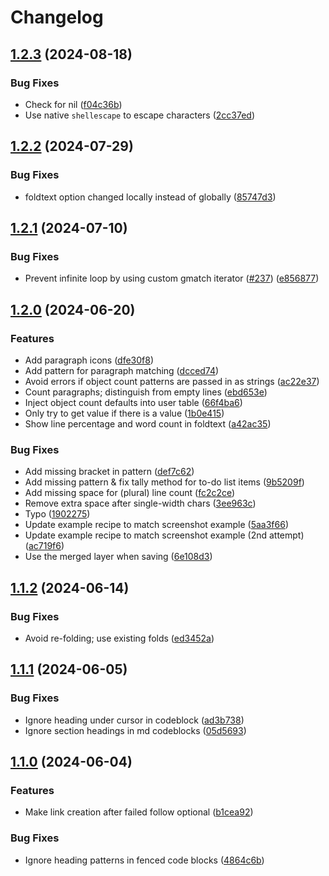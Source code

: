 # Changelog

## [1.2.3](https://github.com/jakewvincent/mkdnflow.nvim/compare/v1.2.2...v1.2.3) (2024-08-18)


### Bug Fixes

* Check for nil ([f04c36b](https://github.com/jakewvincent/mkdnflow.nvim/commit/f04c36b499630d7aee58ff7470e35792661baed8))
* Use native `shellescape` to escape characters ([2cc37ed](https://github.com/jakewvincent/mkdnflow.nvim/commit/2cc37edbc0d36ad0447ab9d62244c13b0a228dc5))

## [1.2.2](https://github.com/jakewvincent/mkdnflow.nvim/compare/v1.2.1...v1.2.2) (2024-07-29)


### Bug Fixes

* foldtext option changed locally instead of globally ([85747d3](https://github.com/jakewvincent/mkdnflow.nvim/commit/85747d3da3fc2c8c076ee4edf7bd04553d053758))

## [1.2.1](https://github.com/jakewvincent/mkdnflow.nvim/compare/v1.2.0...v1.2.1) (2024-07-10)


### Bug Fixes

* Prevent infinite loop by using custom gmatch iterator ([#237](https://github.com/jakewvincent/mkdnflow.nvim/issues/237)) ([e856877](https://github.com/jakewvincent/mkdnflow.nvim/commit/e85687784a5549c59f5f90f2d2c324a8ce7f8d8b))

## [1.2.0](https://github.com/jakewvincent/mkdnflow.nvim/compare/v1.1.2...v1.2.0) (2024-06-20)


### Features

* Add paragraph icons ([dfe30f8](https://github.com/jakewvincent/mkdnflow.nvim/commit/dfe30f8ca91a47bc3de13bec5e2ca46932b3740d))
* Add pattern for paragraph matching ([dcced74](https://github.com/jakewvincent/mkdnflow.nvim/commit/dcced74adbeec79933ae75fc89c552a1338bf0ad))
* Avoid errors if object count patterns are passed in as strings ([ac22e37](https://github.com/jakewvincent/mkdnflow.nvim/commit/ac22e37b78302fd945c5a90d2127533dd009164c))
* Count paragraphs; distinguish from empty lines ([ebd653e](https://github.com/jakewvincent/mkdnflow.nvim/commit/ebd653e08fa55b3b2265e163901157fa9e70fce1))
* Inject object count defaults into user table ([66f4ba6](https://github.com/jakewvincent/mkdnflow.nvim/commit/66f4ba6f4760529090c52e99f5534314b8bfa2f5))
* Only try to get value if there is a value ([1b0e415](https://github.com/jakewvincent/mkdnflow.nvim/commit/1b0e415841ca7c4d6c433ca0954afe289ec43048))
* Show line percentage and word count in foldtext ([a42ac35](https://github.com/jakewvincent/mkdnflow.nvim/commit/a42ac35eeba8731bf87ff152cd47d4d11002390f))


### Bug Fixes

* Add missing bracket in pattern ([def7c62](https://github.com/jakewvincent/mkdnflow.nvim/commit/def7c6215cb494c32ea667c989864455b6cbb8fa))
* Add missing pattern & fix tally method for to-do list items ([9b5209f](https://github.com/jakewvincent/mkdnflow.nvim/commit/9b5209f95e31695d2f1fdca20685e996e0fa24dd))
* Add missing space for (plural) line count ([fc2c2ce](https://github.com/jakewvincent/mkdnflow.nvim/commit/fc2c2ce63e04db06c67118a0270698e54ff0268e))
* Remove extra space after single-width chars ([3ee963c](https://github.com/jakewvincent/mkdnflow.nvim/commit/3ee963cf5ab38b78b3c2ffa6e66480dd92434a7c))
* Typo ([1902275](https://github.com/jakewvincent/mkdnflow.nvim/commit/1902275e56975960f9e2e865f576ca3d99aab750))
* Update example recipe to match screenshot example ([5aa3f66](https://github.com/jakewvincent/mkdnflow.nvim/commit/5aa3f66384e7b6182df99adbd48b42a5e554b19b))
* Update example recipe to match screenshot example (2nd attempt) ([ac719f6](https://github.com/jakewvincent/mkdnflow.nvim/commit/ac719f688de6f8307fc82eebe4d0672312f438f8))
* Use the merged layer when saving ([6e108d3](https://github.com/jakewvincent/mkdnflow.nvim/commit/6e108d33090f0069e4e89442bca492e3cf315c85))

## [1.1.2](https://github.com/jakewvincent/mkdnflow.nvim/compare/v1.1.1...v1.1.2) (2024-06-14)


### Bug Fixes

* Avoid re-folding; use existing folds ([ed3452a](https://github.com/jakewvincent/mkdnflow.nvim/commit/ed3452a8c1b2f724b82dc6138a0fd71a8fc0683a))

## [1.1.1](https://github.com/jakewvincent/mkdnflow.nvim/compare/v1.1.0...v1.1.1) (2024-06-05)


### Bug Fixes

* Ignore heading under cursor in codeblock ([ad3b738](https://github.com/jakewvincent/mkdnflow.nvim/commit/ad3b73874c8c4b5f04d9c87b8303a0f776178344))
* Ignore section headings in md codeblocks ([05d5693](https://github.com/jakewvincent/mkdnflow.nvim/commit/05d569319241c7addcc5748c4800141dda18c559))

## [1.1.0](https://github.com/jakewvincent/mkdnflow.nvim/compare/v1.0.0...v1.1.0) (2024-06-04)


### Features

* Make link creation after failed follow optional ([b1cea92](https://github.com/jakewvincent/mkdnflow.nvim/commit/b1cea92882ea42e2c64219e8f5b6215f8e22306a))


### Bug Fixes

* Ignore heading patterns in fenced code blocks ([4864c6b](https://github.com/jakewvincent/mkdnflow.nvim/commit/4864c6ba1a6f8d4e20d0ac8370931c49c24c6625))
